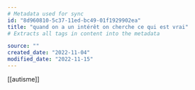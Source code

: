 ```yaml
---
# Metadata used for sync
id: "8d960810-5c37-11ed-bc49-01f1929902ea"
title: "quand on a un intérêt on cherche ce qui est vrai"
# Extracts all tags in content into the metadata

source: ""
created_date: "2022-11-04"
modified_date: "2022-11-15"
---
```

[[autisme]]